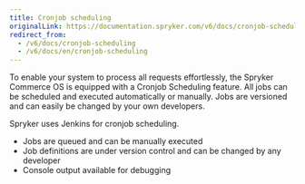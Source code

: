 ```yaml
---
title: Cronjob scheduling
originalLink: https://documentation.spryker.com/v6/docs/cronjob-scheduling
redirect_from:
  - /v6/docs/cronjob-scheduling
  - /v6/docs/en/cronjob-scheduling
---
```


To enable your system to process all requests effortlessly, the Spryker Commerce OS is equipped with a Cronjob Scheduling feature. All jobs can be scheduled and executed automatically or manually. Jobs are versioned and can easily be changed by your own developers.

Spryker uses Jenkins for cronjob scheduling.

* Jobs are queued and can be manually executed
* Job definitions are under version control and can be changed by any developer
* Console output available for debugging

